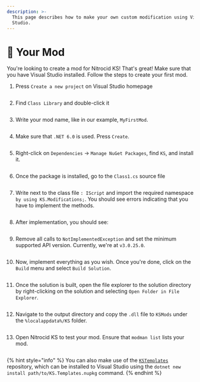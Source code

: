 ```yaml
---
description: >-
  This page describes how to make your own custom modification using Visual
  Studio.
---
```


# 🧪 Your Mod

You're looking to create a mod for Nitrocid KS! That's great! Make sure that you have Visual Studio installed. Follow the steps to create your first mod.

1.  Press `Create a new project` on Visual Studio homepage

    <figure><img src="../../../.gitbook/assets/image (65).png" alt=""><figcaption></figcaption></figure>
2.  Find `Class Library` and double-click it

    <figure><img src="../../../.gitbook/assets/image (41).png" alt=""><figcaption></figcaption></figure>
3.  Write your mod name, like in our example, `MyFirstMod`.

    <figure><img src="../../../.gitbook/assets/image (55).png" alt=""><figcaption></figcaption></figure>
4.  Make sure that `.NET 6.0` is used. Press `Create`.

    <figure><img src="../../../.gitbook/assets/image (43).png" alt=""><figcaption></figcaption></figure>
5.  Right-click on `Dependencies` -> `Manage NuGet Packages`, find `KS`, and install it.

    <figure><img src="../../../.gitbook/assets/image (12).png" alt=""><figcaption></figcaption></figure>
6.  Once the package is installed, go to the `Class1.cs` source file

    <figure><img src="../../../.gitbook/assets/image (46).png" alt=""><figcaption></figcaption></figure>
7.  Write next to the class file `: IScript` and import the required namespace `by using KS.Modifications;`. You should see errors indicating that you have to implement the methods.

    <figure><img src="../../../.gitbook/assets/image (36).png" alt=""><figcaption></figcaption></figure>
8.  After implementation, you should see:

    <figure><img src="../../../.gitbook/assets/image (28).png" alt=""><figcaption></figcaption></figure>
9.  Remove all calls to `NotImplementedException` and set the minimum supported API version. Currently, we're at `v3.0.25.0`.

    <figure><img src="../../../.gitbook/assets/image (10).png" alt=""><figcaption></figcaption></figure>
10. Now, implement everything as you wish. Once you're done, click on the `Build` menu and select `Build Solution`.

    <figure><img src="../../../.gitbook/assets/image (4).png" alt=""><figcaption></figcaption></figure>
11. Once the solution is built, open the file explorer to the solution directory by right-clicking on the solution and selecting `Open Folder in File Explorer`.

    <figure><img src="../../../.gitbook/assets/image (71).png" alt=""><figcaption></figcaption></figure>
12. Navigate to the output directory and copy the `.dll` file to `KSMods` under the `%localappdata%/KS` folder.

    <figure><img src="../../../.gitbook/assets/image (29).png" alt=""><figcaption></figcaption></figure>
13. Open Nitrocid KS to test your mod. Ensure that `modman list` lists your mod.

    <figure><img src="../../../.gitbook/assets/image (68).png" alt=""><figcaption></figcaption></figure>

{% hint style="info" %}
You can also make use of the [`KSTemplates`](https://github.com/Aptivi/KSTemplates) repository, which can be installed to Visual Studio using the `dotnet new install path/to/KS.Templates.nupkg` command.
{% endhint %}
